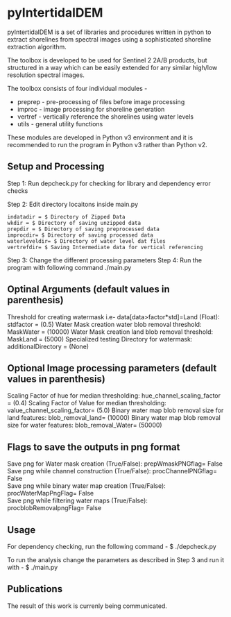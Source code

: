 # pyIntertidalDEM
pyIntertidalDEM is a set of libraries and procedures written in python to 
extract shorelines from spectral images using a sophisticated shoreline extraction
algorithm.

The toolbox is developed to be used for Sentinel 2 2A/B products, but structured
in a way which can be easily extended for any similar high/low resolution 
spectral images.

The toolbox consists of four individual modules - 
* preprep - pre-processing of files before image processing
* improc - image processing for shoreline generation
* vertref - vertically reference the shorelines using water levels
* utils - general utility functions

These modules are developed in Python v3 environment and it is recommended to run
the program in Python v3 rather than Python v2. 

## Setup and Processing
Step 1: Run depcheck.py for checking for library and dependency error checks

Step 2: Edit directory locaitons inside main.py

	indatadir = $ Directory of Zipped Data
	wkdir = $ Directory of saving unzipped data
	prepdir = $ Directory of saving preprocessed data   
	improcdir= $ Directory of saving processed data
	waterleveldir= $ Directory of water level dat files
	vertrefdir= $ Saving Intermediate data for vertical referencing

Step 3: Change the different processing parameters
Step 4: Run the program with following command
     	./main.py

## Optinal Arguments (default values in parenthesis)
Threshold for creating watermask i.e- data[data>factor*std]=Land (Float): stdfactor = (0.5)
Water Mask creation water blob removal threshold: MaskWater = (10000)
Water Mask creation land blob removal threshold: MaskLand = (5000) 
Specialized testing Directory for watermask:  additionalDirectory = (None) 

## Optional Image processing parameters (default values in parenthesis)
Scaling Factor of hue for median thresholding: hue_channel_scaling_factor = (0.4)
Scaling Factor of Value for median thresholding: value_channel_scaling_factor= (5.0)
Binary water map blob removal size for land features: blob_removal_land= (10000)
Binary water map blob removal size for water features: blob_removal_Water= (50000)

## Flags to save the outputs in png format
Save png for Water mask creation  (True/False): prepWmaskPNGflag= False                                              
Save png while channel construction (True/False): procChannelPNGflag= False                                            
Save png while binary water map creation (True/False): procWaterMapPngFlag= False                                           
Save png while filtering water maps (True/False): procblobRemovalpngFlag= False

## Usage
For dependency checking, run the following command - 
	$ ./depcheck.py

To run the analysis change the parameters as described in Step 3 and run it with -
	$ ./main.py


## Publications
The result of this work is currenly being communicated.
